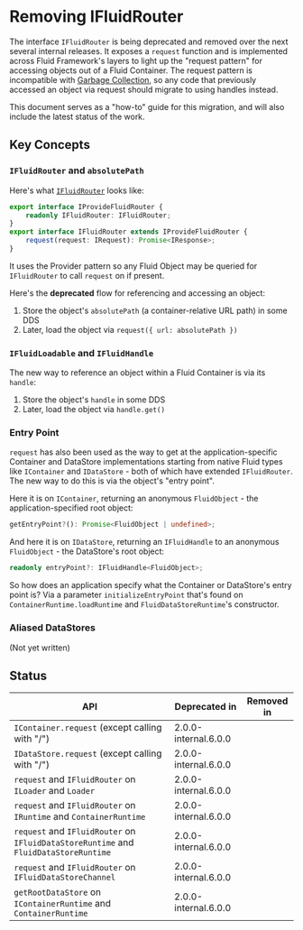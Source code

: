 # Removing IFluidRouter

The interface `IFluidRouter` is being deprecated and removed over the next several internal releases.
It exposes a `request` function and is implemented across Fluid Framework's layers to light up the "request pattern"
for accessing objects out of a Fluid Container.
The request pattern is incompatible with [Garbage Collection](../../runtime/container-runtime/src/gc/garbageCollection.md),
so any code that previously accessed an object via request should migrate to using handles instead.

This document serves as a "how-to" guide for this migration, and will also include the latest status of the work.

## Key Concepts

### `IFluidRouter` and `absolutePath`

Here's what [`IFluidRouter`](src/fluidRouter.ts) looks like:

```ts
export interface IProvideFluidRouter {
	readonly IFluidRouter: IFluidRouter;
}
export interface IFluidRouter extends IProvideFluidRouter {
	request(request: IRequest): Promise<IResponse>;
}
```

It uses the Provider pattern so any Fluid Object may be queried for `IFluidRouter` to call `request` on if present.

Here's the **deprecated** flow for referencing and accessing an object:

1. Store the object's `absolutePath` (a container-relative URL path) in some DDS
2. Later, load the object via `request({ url: absolutePath })`

### `IFluidLoadable` and `IFluidHandle`

The new way to reference an object within a Fluid Container is via its `handle`:

1. Store the object's `handle` in some DDS
2. Later, load the object via `handle.get()`

### Entry Point

`request` has also been used as the way to get at the application-specific Container and DataStore implementations
starting from native Fluid types like `IContainer` and `IDataStore` - both of which have extended `IFluidRouter`.
The new way to do this is via the object's "entry point".

Here it is on `IContainer`, returning an anonymous `FluidObject` - the application-specified root object:

```ts
getEntryPoint?(): Promise<FluidObject | undefined>;
```

And here it is on `IDataStore`, returning an `IFluidHandle` to an anonymous `FluidObject` - the DataStore's root object:

```ts
readonly entryPoint?: IFluidHandle<FluidObject>;
```

So how does an application specify what the Container or DataStore's entry point is?
Via a parameter `initializeEntryPoint` that's found on `ContainerRuntime.loadRuntime` and `FluidDataStoreRuntime`'s constructor.

### Aliased DataStores

(Not yet written)

## Status

<!-- prettier-ignore-start -->
| API                                                                                  | Deprecated in        | Removed in           |
| ------------------------------------------------------------------------------------ | -------------------- | -------------------- |
| `IContainer.request` (except calling with "/")                                       | 2.0.0-internal.6.0.0 |                      |
| `IDataStore.request` (except calling with "/")                                       | 2.0.0-internal.6.0.0 |                      |
| `request` and `IFluidRouter` on `ILoader` and `Loader`                               | 2.0.0-internal.6.0.0 |                      |
| `request` and `IFluidRouter` on `IRuntime` and `ContainerRuntime`                    | 2.0.0-internal.6.0.0 |                      |
| `request` and `IFluidRouter` on `IFluidDataStoreRuntime` and `FluidDataStoreRuntime` | 2.0.0-internal.6.0.0 |                      |
| `request` and `IFluidRouter` on `IFluidDataStoreChannel`                             | 2.0.0-internal.6.0.0 |                      |
| `getRootDataStore` on `IContainerRuntime` and `ContainerRuntime`                     | 2.0.0-internal.6.0.0 |                      |
<!-- prettier-ignore-end -->
